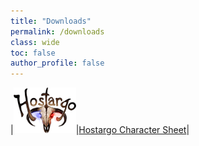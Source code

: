 ```yaml
---
title: "Downloads"
permalink: /downloads
class: wide
toc: false
author_profile: false
---
```


|<a href="https://docs.google.com/document/d/1z9dpf9E3vynMMjPOXXD7JjpYV45YVwGzSdCwFqY9f3Q"><img src="/assets/images/hostargo_logo.png" alt="Hostargo Logo" width="100"/></a>|<a href="https://drive.google.com/file/d/1cotJLQPo1BXnrRp0cy6KGDkgnvELGzGQ/view?usp=sharing">Hostargo Character Sheet</a>|

